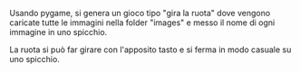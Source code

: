 Usando pygame, si genera un gioco tipo "gira la ruota" dove vengono caricate tutte le immagini nella folder "images" e messo il nome di ogni immagine in uno spicchio.

La ruota si può far girare con l'apposito tasto e si ferma in modo casuale su uno spicchio.
